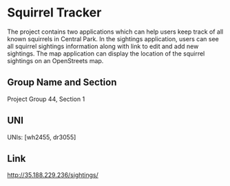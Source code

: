 # Squirrel Tracker

The project contains two applications which can help users keep track of all known squirrels in Central Park. In the sightings application, users can see all squirrel sightings information along with link to edit and add new sightings. The map application can display the location of the squirrel sightings on an OpenStreets map.

## Group Name and Section

Project Group 44, Section 1

## UNI

UNIs: [wh2455, dr3055]

## Link

http://35.188.229.236/sightings/
